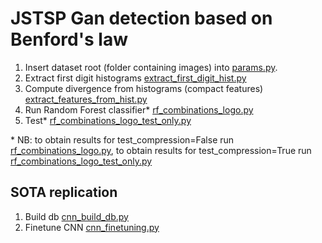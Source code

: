 # JSTSP Gan detection based on Benford's law

1) Insert dataset root (folder containing images) into [params.py](params.py).
2) Extract first digit histograms [extract_first_digit_hist.py](extract_first_digit_hist.py)
3) Compute divergence from histograms (compact features) [extract_features_from_hist.py](extract_features_from_hist.py)
4) Run Random Forest classifier* [rf_combinations_logo.py](rf_combinations_logo.py)
5) Test* [rf_combinations_logo_test_only.py](rf_combinations_logo_test_only.py)

\* NB: to obtain results for test_compression=False run  [rf_combinations_logo.py](rf_combinations_logo.py),
to obtain results for test_compression=True run  [rf_combinations_logo_test_only.py](rf_combinations_logo_test_only.py)
## SOTA replication
1) Build db [cnn_build_db.py](cnn_build_db.py)
2) Finetune CNN [cnn_finetuning.py](cnn_finetuning.py)